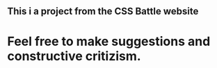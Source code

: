 ## This i a project from the CSS Battle website
# Feel free to make suggestions and constructive critizism.